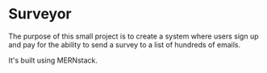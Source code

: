 # Surveyor

The purpose of this small project is to create a system where users sign up and pay for the ability to send a survey to a list of hundreds of emails.  

It's built using MERNstack.  